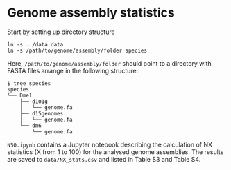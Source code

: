 # Genome assembly statistics

Start by setting up directory structure
```
ln -s ../data data
ln -s /path/to/genome/assembly/folder species
```

Here, `/path/to/genome/assembly/folder` should point to a directory with FASTA files arrange in the following structure:
```
$ tree species
species
└── Dmel
    ├── d101g
    │   └── genome.fa
    ├── d15genomes
    │   └── genome.fa
    └── dm6
        └── genome.fa
```

`N50.ipynb` contains a Jupyter notebook describing the calculation of NX statistics (X from 1 to 100) for the analysed genome assemblies. The results are saved to `data/NX_stats.csv` and listed in Table S3 and Table S4.
